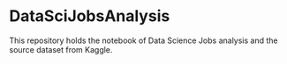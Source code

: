 # DataSciJobsAnalysis

This repository holds the notebook of Data Science Jobs analysis and the source dataset from Kaggle.
